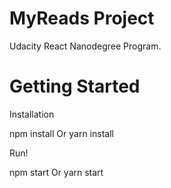 # MyReads Project

 Udacity React Nanodegree Program.

 # Getting Started
 Installation

 npm install
 Or
 yarn install

Run!

 npm start
 Or
 yarn start
